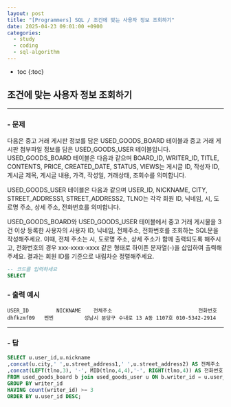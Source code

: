 ```yaml
---
layout: post
title: "[Programmers] SQL / 조건에 맞는 사용자 정보 조회하기"
date: 2025-04-23 09:01:00 +0900
categories: 
  - study
  - coding
  - sql-algorithm
---
```


* toc
{:toc}

## 조건에 맞는 사용자 정보 조회하기

---

### - 문제

다음은 중고 거래 게시판 정보를 담은 USED_GOODS_BOARD 테이블과 중고 거래 게시판 첨부파일 정보를 담은 USED_GOODS_USER 테이블입니다. USED_GOODS_BOARD 테이블은 다음과 같으며 BOARD_ID, WRITER_ID, TITLE, CONTENTS, PRICE, CREATED_DATE, STATUS, VIEWS는 게시글 ID, 작성자 ID, 게시글 제목, 게시글 내용, 가격, 작성일, 거래상태, 조회수를 의미합니다.

USED_GOODS_USER 테이블은 다음과 같으며 USER_ID, NICKNAME, CITY, STREET_ADDRESS1, STREET_ADDRESS2, TLNO는 각각 회원 ID, 닉네임, 시, 도로명 주소, 상세 주소, 전화번호를 의미합니다.

USED_GOODS_BOARD와 USED_GOODS_USER 테이블에서 중고 거래 게시물을 3건 이상 등록한 사용자의 사용자 ID, 닉네임, 전체주소, 전화번호를 조회하는 SQL문을 작성해주세요. 이때, 전체 주소는 시, 도로명 주소, 상세 주소가 함께 출력되도록 해주시고, 전화번호의 경우 xxx-xxxx-xxxx 같은 형태로 하이픈 문자열(-)을 삽입하여 출력해주세요. 결과는 회원 ID를 기준으로 내림차순 정렬해주세요.

```sql
-- 코드를 입력하세요
SELECT
```

### - 출력 예시

```
USER_ID	        NICKNAME	전체주소	                        전화번호
dhfkzmf09	찐찐	        성남시 분당구 수내로 13 A동 1107호	010-5342-2914
```

<!-- >  -->

---

### - 답

```sql
SELECT u.user_id,u.nickname
,concat(u.city,' ',u.street_address1,' ',u.street_address2) AS 전체주소
,concat(LEFT(tlno,3), '-', MID(tlno,4,4),'-', RIGHT(tlno,4)) AS 전화번호
FROM used_goods_board b join used_goods_user u ON b.writer_id = u.user_id
GROUP BY writer_id
HAVING count(writer_id) >= 3
ORDER BY u.user_id DESC;
```

<!--  -->
